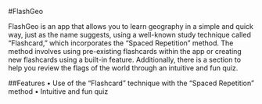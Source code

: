 #FlashGeo

FlashGeo is an app that allows you to learn geography in a simple and quick way, just as the name suggests, using a well-known study technique called “Flashcard,” which incorporates the “Spaced Repetition” method.
The method involves using pre-existing flashcards within the app or creating new flashcards using a built-in feature.
Additionally, there is a section to help you review the flags of the world through an intuitive and fun quiz.

##Features
	•	Use of the “Flashcard” technique with the “Spaced Repetition” method
	•	Intuitive and fun quiz
